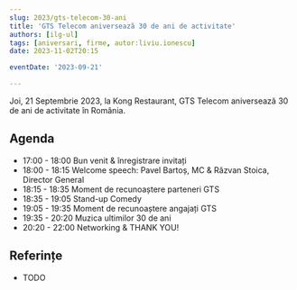 ```yaml
---
slug: 2023/gts-telecom-30-ani
title: 'GTS Telecom aniversează 30 de ani de activitate'
authors: [ilg-ul]
tags: [aniversari, firme, autor:liviu.ionescu]
date: 2023-11-02T20:15

eventDate: '2023-09-21'

---
```


Joi, 21 Septembrie 2023, la Kong Restaurant,
GTS Telecom aniversează 30 de ani de activitate în România.

<!-- truncate -->

## Agenda

- 17:00 - 18:00 Bun venit & înregistrare invitați
- 18:00 - 18:15 Welcome speech: Pavel Bartoș, MC & Răzvan Stoica, Director General
- 18:15 - 18:35 Moment de recunoaștere parteneri GTS
- 18:35 - 19:05 Stand-up Comedy
- 19:05 - 19:35 Moment de recunoaștere angajați GTS
- 19:35 - 20:20 Muzica ultimilor 30 de ani
- 20:20 - 22:00 Networking & THANK YOU!

## Referințe

- TODO
